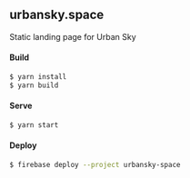 ## urbansky.space

Static landing page for Urban Sky

#### Build

```bash
$ yarn install
$ yarn build
```

#### Serve

```bash
$ yarn start
```

#### Deploy

```bash
$ firebase deploy --project urbansky-space
```